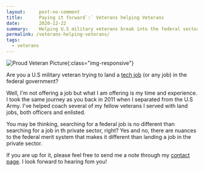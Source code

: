 ```yaml
---
layout:     post-no-comment
title:      Paying it forward`:` Veterans helping Veterans
date:       2020-12-22
summary:    Helping U.S military veterans break into the federal sector. 
permalink: /veterans-helping-veterans/
tags:
  - veterans
---
```


![Proud Veteran Picture](https://richardbright.me/images/veterans.jpg){:class="img-responsive"}

Are you a U.S military veteran trying to land a <a href="https://www.opm.gov/policy-data-oversight/classification-qualifications/reference-materials/itmanagement.pdf" target="_blank">tech job</a> (or any job) in the federal government? 

Well, I'm not offering a job but what I am offering is my time and experience. I took the same journey as you back in 2011 when I separated from the U.S Army. I've helped coach several of my fellow veterans I served with land jobs, both officers and enlisted. 

You may be thinking, searching for a federal job is no different than searching for a job in th private sector, right? Yes and no, there are nuances to the federal merit system that makes it different than landing a job in the private sector. 

If you are up for it, please feel free to send me a note through my <a href="https://richardbright.me/contact/" target="_blank">contact page</a>. I look forward to hearing fom you! 

